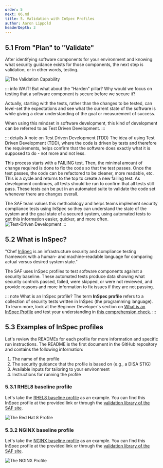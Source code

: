 ```yaml
---
order: 5
next: 06.md
title: 5. Validation with InSpec Profiles
author: Aaron Lippold
headerDepth: 3
---
```


## 5.1 From "Plan" to "Validate"

After identifying software components for your environment and knowing what security guidance exists for those components, the next step is validation, or in other words, testing.

![The Validation Capability](../../assets/img/SAF_Capabilities_Validate.png)

::: info WAIT!
But what about the "Harden" pillar? Why would we focus on testing that a software component is secure before we secure it?

Actually, starting with the tests, rather than the changes to be tested, can level-set the expectations and see what the current state of the software is while giving a clear understanding of the goal or measurement of success.

When using this mindset in software development, this kind of development can be referred to as Test Driven Development.
:::

::: details A note on Test Driven Development (TDD)
The idea of using Test Driven Development (TDD), where the code is driven by tests and therefore the requirements, helps confirm that the software does exactly what it is supposed to do - not more and not less.

This process starts with a FAILING test. Then, the minimal amount of change required is done to fix the code so that the test passes. Once the test passes, the code can be refactored to be cleaner, more readable, etc. This is a cycle and returns to the top to create a new failing test. As development continues, all tests should be run to confirm that all tests still pass. These tests can be put in an automated suite to validate the code set whenever there are changes overall.

The SAF team values this methodology and helps teams implement security compliance tests using InSpec so they can understand the state of the system and the goal state of a secured system, using automated tests to get this information easier, quicker, and more often.
![Test-Driven Development](../../assets/img/TestDrivenDevelopment.png)
:::

## 5.2 What is InSpec?

"Chef [InSpec](https://www.chef.io/downloads/tools/inspec) is an infrastructure security and compliance testing framework with a human- and machine-readable language for comparing actual versus desired system state."

The SAF uses InSpec profiles to test software components against a security baseline. These automated tests produce data showing what security controls passed, failed, were skipped, or were not reviewed, and provide reasons and more information to fix issues if they are not passing.

::: note What is an InSpec profile?
The term __InSpec profile__ refers to a collection of security tests written in InSpec (the programming language).
To learn more, look at the Beginner Developer's section on [What is an InSpec Profile](../beginner/02.md#what-is-an-inspec-profile) and test your understanding in [this comprehension check](../beginner/02.md#check-in).
:::

## 5.3 Examples of InSpec profiles

Let's review the READMEs for each profile for more information and specific run instructions. The README is the first document in the GitHub repository and contains the following information:

1. The name of the profile
2. The security guidance that the profile is based on (e.g., a DISA STIG)
3. Available inputs for tailoring to your environment
4. Instructions for running the profile

### 5.3.1 RHEL8 baseline profile

Let's take the [RHEL8 baseline profile](https://github.com/mitre/redhat-enterprise-linux-8-stig-baseline) as an example. You can find this InSpec profile at the provided link or through the [validation library of the SAF site](https://saf.mitre.org/libs/validate).

![The Red Hat 8 Profile](../../assets/img/Github_Rhel8.png)

### 5.3.2 NGINX baseline profile

Let's take the [NGINX baseline profile](https://github.com/mitre/nginx-stigready-baseline) as an example. You can find this InSpec profile at the provided link or through the [validation library of the SAF site](https://saf.mitre.org/libs/validate).

![The NGINX Profile](../../assets/img/Github_nginx.png)
